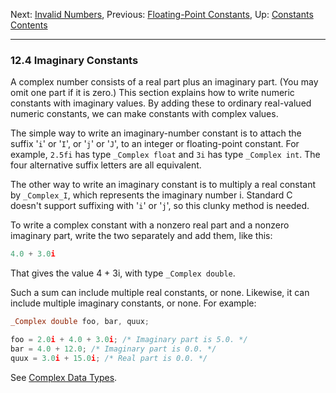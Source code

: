 Next: [Invalid Numbers](Invalid-Numbers.md), Previous: [Floating-Point
Constants](Floating-Constants.md), Up: [Constants](Constants.md)  
[Contents](index.md#SEC_Contents "Table of contents")  

------------------------------------------------------------------------


### 12.4 Imaginary Constants 


A complex number consists of a real part plus an imaginary part. (You
may omit one part if it is zero.) This section explains how to write
numeric constants with imaginary values. By adding these to ordinary
real-valued numeric constants, we can make constants with complex
values.

The simple way to write an imaginary-number constant is to attach the
suffix '`i`' or '`I`', or '`j`' or
'`J`', to an integer or floating-point constant. For example,
`2.5fi` has type `_Complex float` and `3i` has type `_Complex int`. The
four alternative suffix letters are all equivalent.


The other way to write an imaginary constant is to multiply a real
constant by `_Complex_I`, which represents the imaginary number i.
Standard C doesn't support suffixing with '`i`' or
'`j`', so this clunky method is needed.

To write a complex constant with a nonzero real part and a nonzero
imaginary part, write the two separately and add them, like this:

``` C
4.0 + 3.0i
```

That gives the value 4 + 3i, with type `_Complex double`.

Such a sum can include multiple real constants, or none. Likewise, it
can include multiple imaginary constants, or none. For example:

``` C
_Complex double foo, bar, quux;

foo = 2.0i + 4.0 + 3.0i; /* Imaginary part is 5.0. */
bar = 4.0 + 12.0; /* Imaginary part is 0.0. */
quux = 3.0i + 15.0i; /* Real part is 0.0. */
```

See [Complex Data Types](Complex-Data-Types.md).
